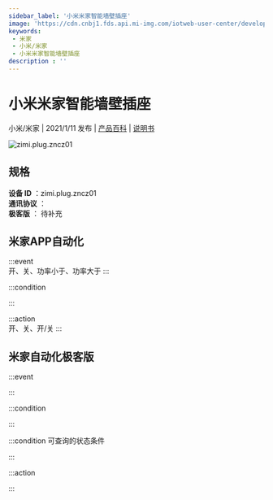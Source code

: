 ```yaml
---
sidebar_label: '小米米家智能墙壁插座'
image: 'https://cdn.cnbj1.fds.api.mi-img.com/iotweb-user-center/developer_1679047767939IP6vZrsc.png?GalaxyAccessKeyId=AKVGLQWBOVIRQ3XLEW&Expires=9223372036854775807&Signature=DK9Z1c+r+5uayc2do96egyWUjZU='
keywords: 
 - 米家
 - 小米/米家
 - 小米米家智能墙壁插座
description : ''
---
```

# 小米米家智能墙壁插座

小米/米家 | 2021/1/11 发布 | [产品百科](https://home.mi.com/webapp/content/baike/product/index.html?model=zimi.plug.zncz01/) | [说明书](https://home.mi.com/views/introduction.html?model=zimi.plug.zncz01&region=cn)

![zimi.plug.zncz01](https://cdn.cnbj1.fds.api.mi-img.com/iotweb-user-center/developer_1679047767939IP6vZrsc.png?GalaxyAccessKeyId=AKVGLQWBOVIRQ3XLEW&Expires=9223372036854775807&Signature=DK9Z1c+r+5uayc2do96egyWUjZU=)

## 规格  
> 
**设备 ID** ：zimi.plug.zncz01  
**通讯协议** ：  
**极客版**  ： 待补充 


## 米家APP自动化  

:::event  
开、关、功率小于、功率大于
:::

:::condition  

:::

:::action   
开、关、开/关
:::

## 米家自动化极客版  

:::event  

:::

:::condition  

:::

:::condition 可查询的状态条件  

:::

:::action  

:::

        

